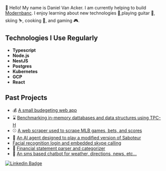 👋 Hello! My name is Daniel Van Acker. I am currently helping to build [Modernbanc](https://modernbanc.com). I enjoy learning about new technologies 💾,playing guitar 🎸, skiing ⛷, cooking 🍗, and gaming 🎮.

## Technologies I Use Regularly
- **Typescript**
- **Node.js**
- **NestJS**
- **Postgres**
- **Kubernetes**
- **GCP**
- **React**

## Past Projects
- 💰 [A small budegeting web app](https://github.com/danielvanacker/BudgetApp)
- ⌛️ [Benchmarking in-memory dattabases and data structures using TPC-H](https://github.com/danielvanacker/TpchBenchmarking)
- ⚾️ [A web scraper used to scrape MLB games, bets, and scores](https://github.com/danielvanacker/mock-bet)
- 🎲 [An AI agent designed to play a modified version of Saboteur](https://github.com/danielvanacker/SaboteurComp424)
-  [Facial recognition login and embedded skype calling](https://github.com/danielvanacker/McHacks2019)
- 📄 [Financial statement parser and categorizer](https://github.com/danielvanacker/Blochacks2018)
- 🤖 [An sms based chatbot for weather, directions, news, etc...](https://github.com/blueNoteb5/mchacks-mr-worldwide)

[![Linkedin Badge](https://img.shields.io/badge/Linkedin-Daniel-blue?style=flat-square&logo=Linkedin&logoColor=white&link=https://www.linkedin.com/in/danvanacker/)](https://www.linkedin.com/in/danvanacker/)
